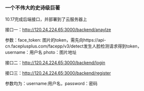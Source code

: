 ### 一个不伟大的史诗级巨著

10.17完成后端接口，并部署到了云服务器上

接口一：http://120.24.224.65:3000/backend/anaylze

参数：face_token: 图片的token，需先向https://api-cn.faceplusplus.com/facepp/v3/detect发生人脸检测请求得到token，
username：用户名
photo：图片地址



接口二：http://120.24.224.65:3000/backend/login

接口三：http://120.24.224.65:3000/backend/register

参数均为：username:用户名，password：密码

